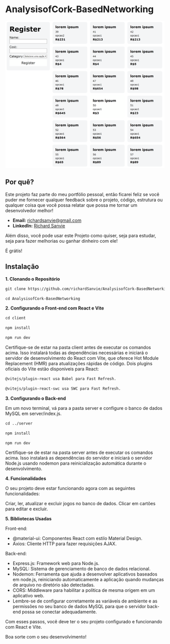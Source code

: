 # AnalysisofCork-BasedNetworking

![Minha Imagem](https://github.com/richardsanvie/AnalysisofCork-BasedNetworking/blob/richardBranch/client/src/components/ImageProject.png)

## Por quê?
Este projeto faz parte do meu portfólio pessoal, então ficarei feliz se você puder me fornecer qualquer feedback sobre o projeto, código, estrutura ou qualquer coisa que você possa relatar que possa me tornar um desenvolvedor melhor!

- **Email:** [richardsanvie@gmail.com](mailto:richardsanvie@gmail.com)
- **LinkedIn:** [Richard Sanvie](https://www.linkedin.com/in/richardsanvie/)


Além disso, você pode usar este Projeto como quiser, seja para estudar, seja para fazer melhorias ou ganhar dinheiro com ele!

É grátis!

## Instalação
**1. Clonando o Repositório**

```html
git clone https://github.com/richardSanvie/AnalysisofCork-BasedNetworking
```
```html
cd AnalysisofCork-BasedNetworking
```

**2. Configurando o Front-end com React e Vite**

```html
cd client
```
```html
npm install
```
```html
npm run dev
```

Certifique-se de estar na pasta client antes de executar os comandos acima. Isso instalará todas as dependências necessárias e iniciará o servidor de desenvolvimento do React com Vite, que oferece Hot Module Replacement (HMR) para atualizações rápidas de código. Dois plugins oficiais do Vite estão disponíveis para React:
```html
@vitejs/plugin-react usa Babel para Fast Refresh.
```
```html
@vitejs/plugin-react-swc usa SWC para Fast Refresh.
```
**3. Configurando o Back-end**

Em um novo terminal, vá para a pasta server e configure o banco de dados MySQL em server/index.js.

```html
cd ../server
```
```html
npm install
```
```html
npm run dev
```
Certifique-se de estar na pasta server antes de executar os comandos acima. Isso instalará as dependências do servidor e iniciará o servidor Node.js usando nodemon para reinicialização automática durante o desenvolvimento.

**4. Funcionalidades**

O seu projeto deve estar funcionando agora com as seguintes funcionalidades:

Criar, ler, atualizar e excluir jogos no banco de dados.
Clicar em cartões para editar e excluir.

**5. Bibliotecas Usadas**

Front-end:

- @material-ui: Componentes React com estilo Material Design.
- Axios: Cliente HTTP para fazer requisições AJAX.
  
Back-end:

- Express.js: Framework web para Node.js.
- MySQL: Sistema de gerenciamento de banco de dados relacional.
- Nodemon: Ferramenta que ajuda a desenvolver aplicativos baseados em node.js, reiniciando automaticamente a aplicação quando mudanças de arquivo no diretório são detectadas.
- CORS: Middleware para habilitar a política de mesma origem em um aplicativo web.
- Lembre-se de configurar corretamente as variáveis de ambiente e as permissões no seu banco de dados MySQL para que o servidor back-end possa se conectar adequadamente.

Com esses passos, você deve ter o seu projeto configurado e funcionando com React e Vite.

Boa sorte com o seu desenvolvimento!
